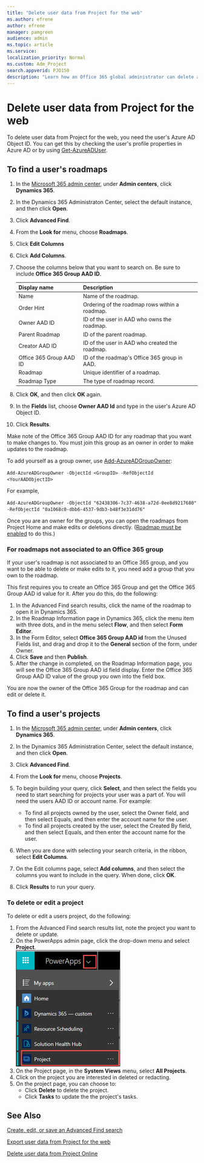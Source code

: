 ```yaml
---
title: "Delete user data from Project for the web"
ms.author: efrene
author: efrene
manager: pamgreen
audience: admin
ms.topic: article
ms.service: 
localization_priority: Normal
ms.custom: Adm_Project
search.appverid: PJO150
description: "Learn how an Office 365 global administrator can delete a user's information from Project for the web."
---
```


# Delete user data from Project for the web

To delete user data from Project for the web, you need the user's Azure AD Object ID. You can get this by checking the user's profile properties in Azure AD or by using [Get-AzureADUser](https://docs.microsoft.com/powershell/module/azuread/get-azureaduser).

## To find a user's roadmaps

1. In the [Microsoft 365 admin center](https://admin.microsoft.com), under **Admin centers**, click **Dynamics 365**.
2. In the Dynamics 365 Administraton Center, select the default instance, and then click **Open**.
3. Click **Advanced Find**.
4. From the **Look for** menu, choose **Roadmaps**.
5. Click **Edit Columns**
6. Click **Add Columns**.
7. Choose the columns below that you want to search on. Be sure to include **Office 365 Group AAD ID**.

   |**Display name**|**Description**|
   |:---------------|:--------------|
   |Name|Name of the roadmap.|
   |Order Hint|Ordering of the roadmap rows within a roadmap.|
   |Owner AAD ID|ID of the user in AAD who owns the roadmap.|
   |Parent Roadmap|ID of the parent roadmap.|
   |Creator AAD ID|ID of the user in AAD who created the roadmap.|
   |Office 365 Group AAD ID|ID of the roadmap's Office 365 group in AAD.|
   |Roadmap|Unique identifier of a roadmap.|
   |Roadmap Type|The type of roadmap record.|

8. Click **OK**, and then click **OK** again.
9. In the **Fields** list, choose **Owner AAD Id** and type in the user's Azure AD Object ID.
10. Click **Results**.

Make note of the Office 365 Group AAD ID for any roadmap that you want to make changes to. You must join this group as an owner in order to make updates to the roadmap.

To add yourself as a group owner, use [Add-AzureADGroupOwner](https://docs.microsoft.com/powershell/module/azuread/add-azureadgroupowner):

`Add-AzureADGroupOwner -ObjectId <GroupID> -RefObjectId <YourAADObjectID>`

For example,

`Add-AzureADGroupOwner -ObjectId "62438306-7c37-4638-a72d-0ee8d9217680" -RefObjectId "0a1068c0-dbb6-4537-9db3-b48f3e31dd76"`

Once you are an owner for the groups, you can open the roadmaps from Project Home and make edits or deletions directly. ([Roadmap must be enabled](turn-roadmap-on-or-off.md) to do this.)

### For roadmaps not associated to an Office 365 group

If your user's roadmap is not associated to an Office 365 group, and you want to be able to delete or make edits to it, you need add a group that you own to the roadmap.

This first requires you to create an Office 365 Group and get the Office 365 Group AAD id value for it.  After you do this, do the following:

1. In the Advanced Find search results, click the name of the roadmap to open it in Dynamics 365.
2. In the Roadmap Information page in Dynamics 365, click the menu item with three dots, and in the menu select **Flow**, and then select **Form Editor**.
3. In the Form Editor, select **Office 365 Group AAD id** from the Unused Fields list, and drag and drop it to the **General** section of the form, under Owner. 
4. Click **Save** and then **Publish**.
5. After the change in completed, on the Roadmap Information page, you will see the Office 365 Group AAD id field display. Enter the Office 365 Group AAD ID value of the group you own into the field box.

You are now the owner of the Office 365 Group for the roadmap and can edit or delete it.

## To find a user's projects

1. In the [Microsoft 365 admin center](https://admin.microsoft.com), under **Admin centers**, click **Dynamics 365**.
2. In the Dynamics 365 Administration Center, select the default instance, and then click **Open**.
3. Click **Advanced Find**.
4. From the **Look for** menu, choose **Projects**.
5.	To begin building your query, click **Select**, and then select the fields you need to start searching for projects your user was a part of. You will need the users AAD ID or account name.  For example:
    -	To find all projects owned by the user, select the Owner field, and then select Equals, and then enter the account name for the user.
    -	To find all projects created by the user, select the Created By field, and then select Equals, and then enter the account name for the user.

6. When you are done with selecting your search criteria, in the ribbon, select **Edit Columns**.
7. On the Edit columns page, select **Add columns**, and then select the columns you want to include in the query.  When done, click **OK**.
8. Click **Results** to run your query.

### To delete or edit a project

To delete or edit a users project, do the following:

1. From the Advanced Find search results list, note the project you want to delete or update.
2. On the PowerApps admin page, click the drop-down menu and select **Project**.</br>
![PowerApps menu](media\PowerAppsProject.png)
3. On the Project page, in the **System Views** menu, select **All Projects**.
4. Click on the project you are interested in deleted or redacting.
5. On the project page, you can choose to:
    - Click **Delete** to delete the project.
    - Click **Tasks** to update the the project's tasks.





## See Also

[Create, edit, or save an Advanced Find search](https://docs.microsoft.com/dynamics365/customer-engagement/basics/save-advanced-find-search)

[Export user data from Project for the web](export-user-data-from-project-for-the-web.md)

[Delete user data from Project Online](delete-user-data-from-project-online.md)
  
  

